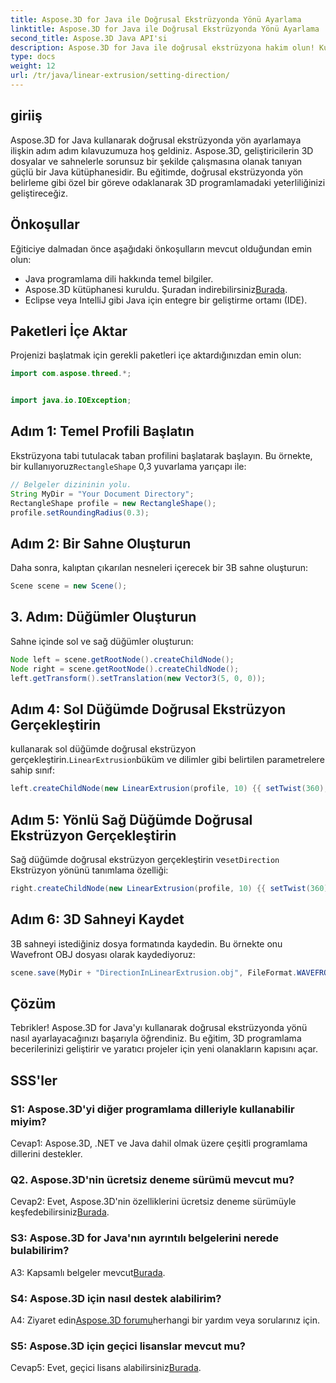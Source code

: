 ```yaml
---
title: Aspose.3D for Java ile Doğrusal Ekstrüzyonda Yönü Ayarlama
linktitle: Aspose.3D for Java ile Doğrusal Ekstrüzyonda Yönü Ayarlama
second_title: Aspose.3D Java API'si
description: Aspose.3D for Java ile doğrusal ekstrüzyona hakim olun! Kusursuz 3D programlama için kılavuzumuzu takip edin. Büyüleyici bir deneyim için hemen indirin.
type: docs
weight: 12
url: /tr/java/linear-extrusion/setting-direction/
---
```

## giriiş

Aspose.3D for Java kullanarak doğrusal ekstrüzyonda yön ayarlamaya ilişkin adım adım kılavuzumuza hoş geldiniz. Aspose.3D, geliştiricilerin 3D dosyalar ve sahnelerle sorunsuz bir şekilde çalışmasına olanak tanıyan güçlü bir Java kütüphanesidir. Bu eğitimde, doğrusal ekstrüzyonda yön belirleme gibi özel bir göreve odaklanarak 3D programlamadaki yeterliliğinizi geliştireceğiz.

## Önkoşullar

Eğiticiye dalmadan önce aşağıdaki önkoşulların mevcut olduğundan emin olun:

- Java programlama dili hakkında temel bilgiler.
-  Aspose.3D kütüphanesi kuruldu. Şuradan indirebilirsiniz[Burada](https://releases.aspose.com/3d/java/).
- Eclipse veya IntelliJ gibi Java için entegre bir geliştirme ortamı (IDE).

## Paketleri İçe Aktar

Projenizi başlatmak için gerekli paketleri içe aktardığınızdan emin olun:

```java
import com.aspose.threed.*;


import java.io.IOException;
```

## Adım 1: Temel Profili Başlatın

 Ekstrüzyona tabi tutulacak taban profilini başlatarak başlayın. Bu örnekte, bir kullanıyoruz`RectangleShape` 0,3 yuvarlama yarıçapı ile:

```java
// Belgeler dizininin yolu.
String MyDir = "Your Document Directory";
RectangleShape profile = new RectangleShape();
profile.setRoundingRadius(0.3);
```

## Adım 2: Bir Sahne Oluşturun

Daha sonra, kalıptan çıkarılan nesneleri içerecek bir 3B sahne oluşturun:

```java
Scene scene = new Scene();
```

## 3. Adım: Düğümler Oluşturun

Sahne içinde sol ve sağ düğümler oluşturun:

```java
Node left = scene.getRootNode().createChildNode();
Node right = scene.getRootNode().createChildNode();
left.getTransform().setTranslation(new Vector3(5, 0, 0));
```

## Adım 4: Sol Düğümde Doğrusal Ekstrüzyon Gerçekleştirin

 kullanarak sol düğümde doğrusal ekstrüzyon gerçekleştirin.`LinearExtrusion`büküm ve dilimler gibi belirtilen parametrelere sahip sınıf:

```java
left.createChildNode(new LinearExtrusion(profile, 10) {{ setTwist(360); setSlices(100); }});
```

## Adım 5: Yönlü Sağ Düğümde Doğrusal Ekstrüzyon Gerçekleştirin

 Sağ düğümde doğrusal ekstrüzyon gerçekleştirin ve`setDirection` Ekstrüzyon yönünü tanımlama özelliği:

```java
right.createChildNode(new LinearExtrusion(profile, 10) {{ setTwist(360); setSlices(100); setDirection(new Vector3(0.3, 0.2, 1));}});
```

## Adım 6: 3D Sahneyi Kaydet

3B sahneyi istediğiniz dosya formatında kaydedin. Bu örnekte onu Wavefront OBJ dosyası olarak kaydediyoruz:

```java
scene.save(MyDir + "DirectionInLinearExtrusion.obj", FileFormat.WAVEFRONTOBJ);
```

## Çözüm

Tebrikler! Aspose.3D for Java'yı kullanarak doğrusal ekstrüzyonda yönü nasıl ayarlayacağınızı başarıyla öğrendiniz. Bu eğitim, 3D programlama becerilerinizi geliştirir ve yaratıcı projeler için yeni olanakların kapısını açar.

## SSS'ler

### S1: Aspose.3D'yi diğer programlama dilleriyle kullanabilir miyim?

Cevap1: Aspose.3D, .NET ve Java dahil olmak üzere çeşitli programlama dillerini destekler.

### Q2. Aspose.3D'nin ücretsiz deneme sürümü mevcut mu?

 Cevap2: Evet, Aspose.3D'nin özelliklerini ücretsiz deneme sürümüyle keşfedebilirsiniz[Burada](https://releases.aspose.com/).

### S3: Aspose.3D for Java'nın ayrıntılı belgelerini nerede bulabilirim?

 A3: Kapsamlı belgeler mevcut[Burada](https://reference.aspose.com/3d/java/).

### S4: Aspose.3D için nasıl destek alabilirim?

 A4: Ziyaret edin[Aspose.3D forumu](https://forum.aspose.com/c/3d/18)herhangi bir yardım veya sorularınız için.

### S5: Aspose.3D için geçici lisanslar mevcut mu?

 Cevap5: Evet, geçici lisans alabilirsiniz[Burada](https://purchase.aspose.com/temporary-license/).